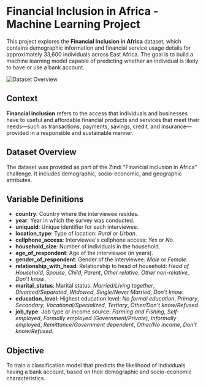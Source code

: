 # Financial Inclusion in Africa - Machine Learning Project

This project explores the **Financial Inclusion in Africa** dataset, which contains demographic information and financial service usage details for approximately 33,600 individuals across East Africa. The goal is to build a machine learning model capable of predicting whether an individual is likely to have or use a bank account.

![Dataset Overview](https://i.imgur.com/UNUZ4zR.jpg)

## Context

**Financial inclusion** refers to the access that individuals and businesses have to useful and affordable financial products and services that meet their needs—such as transactions, payments, savings, credit, and insurance—provided in a responsible and sustainable manner.

## Dataset Overview

The dataset was provided as part of the Zindi "Financial Inclusion in Africa" challenge. It includes demographic, socio-economic, and geographic attributes.

## Variable Definitions

- **country**: Country where the interviewee resides.
- **year**: Year in which the survey was conducted.
- **uniqueid**: Unique identifier for each interviewee.
- **location_type**: Type of location: *Rural* or *Urban*.
- **cellphone_access**: Interviewee's cellphone access: *Yes* or *No*.
- **household_size**: Number of individuals in the household.
- **age_of_respondent**: Age of the interviewee (in years).
- **gender_of_respondent**: Gender of the interviewee: *Male* or *Female*.
- **relationship_with_head**: Relationship to head of household: *Head of Household*, *Spouse*, *Child*, *Parent*, *Other relative*, *Other non-relative*, *Don't know*.
- **marital_status**: Marital status: *Married/Living together*, *Divorced/Separated*, *Widowed*, *Single/Never Married*, *Don't know*.
- **education_level**: Highest education level: *No formal education*, *Primary*, *Secondary*, *Vocational/Specialized*, *Tertiary*, *Other/Don't know/Refused*.
- **job_type**: Job type or income source: *Farming and Fishing*, *Self-employed*, *Formally employed (Government/Private)*, *Informally employed*, *Remittance/Government dependent*, *Other/No income*, *Don't know/Refused*.

## Objective

To train a classification model that predicts the likelihood of individuals having a bank account, based on their demographic and socio-economic characteristics.

